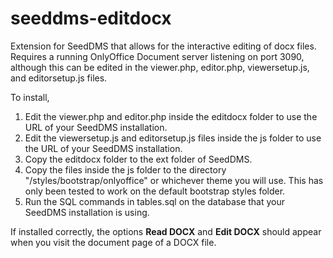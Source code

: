 # seeddms-editdocx
Extension for SeedDMS that allows for the interactive editing of docx files. Requires a running OnlyOffice Document server listening on port 3090, although this can be edited in the viewer.php, editor.php, viewersetup.js, and editorsetup.js files.

To install, 
1) Edit the viewer.php and editor.php inside the editdocx folder to use the URL of your SeedDMS installation.
2) Edit the viewersetup.js and editorsetup.js files inside the js folder to use the URL of your SeedDMS installation.
3) Copy the editdocx folder to the ext folder of SeedDMS.
4) Copy the files inside the js folder to the directory "<seeddms root>/styles/bootstrap/onlyoffice" or whichever theme you will use. This has only been tested to work on the default bootstrap styles folder.
5) Run the SQL commands in tables.sql on the database that your SeedDMS installation is using.

If installed correctly, the options **Read DOCX** and **Edit DOCX** should appear when you visit the document page of a DOCX file.
